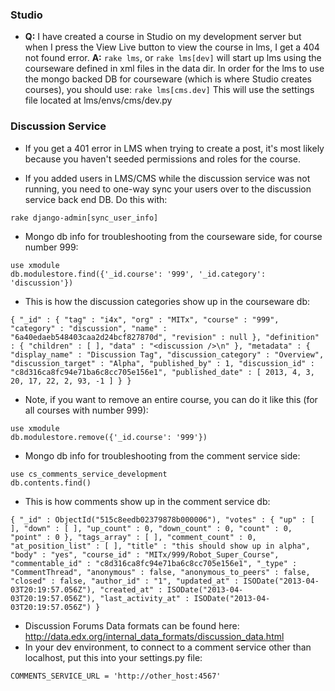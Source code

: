 ### Studio

* **Q:** I have created a course in Studio on my development server but when I press the View Live button to view the course in lms, I get a 404 not found error. **A:** `rake lms`, or `rake lms[dev]` will start up lms using the courseware defined in xml files in the data dir. In order for the lms to use the mongo backed DB for courseware (which is where Studio creates courses), you should use: `rake lms[cms.dev]` This will use the settings file located at lms/envs/cms/dev.py

### Discussion Service

* If you get a 401 error in LMS when trying to create a post, it's most likely because you haven't seeded permissions and roles for the course.

* If you added users in LMS/CMS while the discussion service was not running, you need to one-way sync your users over to the discussion service back end DB. Do this with:
```
rake django-admin[sync_user_info]
```

* Mongo db info for troubleshooting from the courseware side, for course number 999:
```
use xmodule
db.modulestore.find({'_id.course': '999', '_id.category': 'discussion'})
```
* This is how the discussion categories show up in the courseware db:
```
{ "_id" : { "tag" : "i4x", "org" : "MITx", "course" : "999", "category" : "discussion", "name" : "6a40edaeb548403caa2d24bcf827870d", "revision" : null }, "definition" : { "children" : [ ], "data" : "<discussion />\n" }, "metadata" : { "display_name" : "Discussion Tag", "discussion_category" : "Overview", "discussion_target" : "Alpha", "published_by" : 1, "discussion_id" : "c8d316ca8fc94e71ba6c8cc705e156e1", "published_date" : [ 2013, 4, 3, 20, 17, 22, 2, 93, -1 ] } }
```
* Note, if you want to remove an entire course, you can do it like this (for all courses with number 999):
```
use xmodule
db.modulestore.remove({'_id.course': '999'})
```
* Mongo db info for troubleshooting from the comment service side:
```
use cs_comments_service_development
db.contents.find()
```
* This is how comments show up in the comment service db:
```
{ "_id" : ObjectId("515c8eedb02379878b000006"), "votes" : { "up" : [ ], "down" : [ ], "up_count" : 0, "down_count" : 0, "count" : 0, "point" : 0 }, "tags_array" : [ ], "comment_count" : 0, "at_position_list" : [ ], "title" : "this should show up in alpha", "body" : "yes", "course_id" : "MITx/999/Robot_Super_Course", "commentable_id" : "c8d316ca8fc94e71ba6c8cc705e156e1", "_type" : "CommentThread", "anonymous" : false, "anonymous_to_peers" : false, "closed" : false, "author_id" : "1", "updated_at" : ISODate("2013-04-03T20:19:57.056Z"), "created_at" : ISODate("2013-04-03T20:19:57.056Z"), "last_activity_at" : ISODate("2013-04-03T20:19:57.056Z") }
```
* Discussion Forums Data formats can be found here: http://data.edx.org/internal_data_formats/discussion_data.html
* In your dev environment, to connect to a comment service other than localhost, put this into your settings.py file:
```
COMMENTS_SERVICE_URL = 'http://other_host:4567'
```